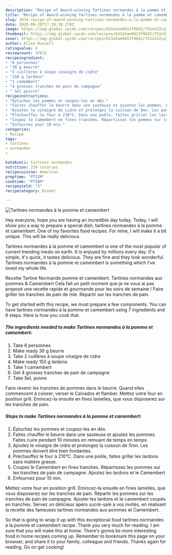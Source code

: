 ```yaml
---
description: "Recipe of Award-winning Tartines normandes à la pomme et camembert"
title: "Recipe of Award-winning Tartines normandes à la pomme et camembert"
slug: 3874-recipe-of-award-winning-tartines-normandes-a-la-pomme-et-camembert
date: 2020-09-20T17:39:38.270Z
image: https://img-global.cpcdn.com/recipes/b33a5ae0d13f9b92/751x532cq70/tartines-normandes-a-la-pomme-et-camembert-photo-principale-de-la-recette.jpg
thumbnail: https://img-global.cpcdn.com/recipes/b33a5ae0d13f9b92/751x532cq70/tartines-normandes-a-la-pomme-et-camembert-photo-principale-de-la-recette.jpg
cover: https://img-global.cpcdn.com/recipes/b33a5ae0d13f9b92/751x532cq70/tartines-normandes-a-la-pomme-et-camembert-photo-principale-de-la-recette.jpg
author: Allen Russell
ratingvalue: 4
reviewcount: 37615
recipeingredient:
- "6 personnes"
- "30 g beurre"
- "2 cuillères à soupe vinaigre de cidre"
- "150 g lardons"
- "1 camembert"
- "4 grosses tranches de pain de campagne"
- " Sel poivre"
recipeinstructions:
- "Épluchez les pommes et coupez-les en dés."
- "Faites chauffer le beurre dans une sauteuse et ajoutez les pommes. Faites cuire pendant 10 minutes en remuant de temps en temps."
- "Ajoutez le vinaigre de cidre et prolongez la cuisson de 5mn. Les pommes doivent être bien fondantes."
- "Préchauffez le four à 210°C. Dans une poêle, faites griller les lardons sans matière grasse."
- "Coupez le Camembert en fines tranches. Répartissez les pommes sur les tranches de pain de campagne. Ajoutez les lardons et le Camembert"
- "Enfournez pour 10 min."
categories:
- Recipe
tags:
- tartines
- normandes
- 

katakunci: tartines normandes  
nutrition: 219 calories
recipecuisine: American
preptime: "PT12M"
cooktime: "PT58M"
recipeyield: "3"
recipecategory: Dinner

---
```



![Tartines normandes à la pomme et camembert](https://img-global.cpcdn.com/recipes/b33a5ae0d13f9b92/751x532cq70/tartines-normandes-a-la-pomme-et-camembert-photo-principale-de-la-recette.jpg)

Hey everyone, hope you are having an incredible day today. Today, I will show you a way to prepare a special dish, tartines normandes à la pomme et camembert. One of my favorites food recipes. For mine, I will make it a bit unique. This will be really delicious.

Tartines normandes à la pomme et camembert is one of the most popular of current trending meals on earth. It is enjoyed by millions every day. It's simple, it's quick, it tastes delicious. They are fine and they look wonderful. Tartines normandes à la pomme et camembert is something which I've loved my whole life.

Recette Tartine Normande pomme et camembert. Tartines normandes aux pommes &amp; Camembert Cela fait un petit moment que je ne vous ai pas proposé une recette rapide et gourmande pour les soirs de semaine ! Faire griller les tranches de pain de mie. Répartir sur les tranches de pain.


To get started with this recipe, we must prepare a few components. You can have tartines normandes à la pomme et camembert using 7 ingredients and 6 steps. Here is how you cook that.

<!--inarticleads1-->

##### The ingredients needed to make Tartines normandes à la pomme et camembert:

1. Take 6 personnes
1. Make ready 30 g beurre
1. Take 2 cuillères à soupe vinaigre de cidre
1. Make ready 150 g lardons
1. Take 1 camembert
1. Get 4 grosses tranches de pain de campagne
1. Take  Sel, poivre


Faire revenir les tranches de pommes dans le beurre. Quand elles commencent à colorer, verser le Calvados et flamber. Mettez votre four en position grill. Emincez-la ensuite en fines lamelles, que vous disposerez sur les tranches de pain. 

<!--inarticleads2-->

##### Steps to make Tartines normandes à la pomme et camembert:

1. Épluchez les pommes et coupez-les en dés.
1. Faites chauffer le beurre dans une sauteuse et ajoutez les pommes. Faites cuire pendant 10 minutes en remuant de temps en temps.
1. Ajoutez le vinaigre de cidre et prolongez la cuisson de 5mn. Les pommes doivent être bien fondantes.
1. Préchauffez le four à 210°C. Dans une poêle, faites griller les lardons sans matière grasse.
1. Coupez le Camembert en fines tranches. Répartissez les pommes sur les tranches de pain de campagne. Ajoutez les lardons et le Camembert
1. Enfournez pour 10 min.


Mettez votre four en position grill. Emincez-la ensuite en fines lamelles, que vous disposerez sur les tranches de pain. Répartir les pommes sur les tranches de pain de campagne. Ajouter les lardons et le camembert coupés en tranches. Servez un délicieux apéro sucré-salé à vos invités, en réalisant la recette des fameuses tartines normandes aux pommes et Camembert. 

So that is going to wrap it up with this exceptional food tartines normandes à la pomme et camembert recipe. Thank you very much for reading. I am sure that you will make this at home. There's gonna be more interesting food in home recipes coming up. Remember to bookmark this page on your browser, and share it to your family, colleague and friends. Thanks again for reading. Go on get cooking!

